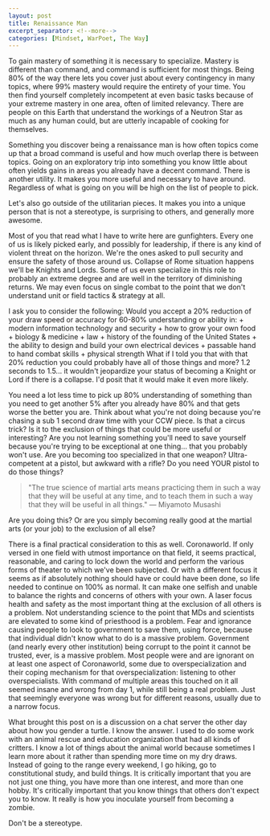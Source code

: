 ```yaml
---
layout: post
title: Renaissance Man
excerpt_separator: <!--more-->
categories: [Mindset, WarPoet, The Way]
---
```

To gain mastery of something it is necessary to specialize. Mastery is different than command, and command is sufficient for most things. Being 80% of the way there lets you cover just about every contingency in many topics, where 99% mastery would require the entirety of your time. You then find yourself completely incompetent at even basic tasks because of your extreme mastery in one area, often of limited relevancy. There are people on this Earth that understand the workings of a Neutron Star as much as any human could, but are utterly incapable of cooking for themselves.

Something you discover being a renaissance man is how often topics come up that a broad command is useful and how much overlap there is between topics. Going on an exploratory trip into something you know little about often yields gains in areas you already have a decent command. There is another utility. It makes you more useful and necessary to have around. Regardless of what is going on you will be high on the list of people to pick.

Let's also go outside of the utilitarian pieces. It makes you into a unique person that is not a stereotype, is surprising to others, and generally more awesome.

<!--more-->

Most of you that read what I have to write here are gunfighters. Every one of us is likely picked early, and possibly for leadership, if there is any kind of violent threat on the horizon. We're the ones asked to pull security and ensure the safety of those around us. Collapse of Rome situation happens we'll be Knights and Lords. Some of us even specialize in this role to probably an extreme degree and are well in the territory of diminishing returns. We may even focus on single combat to the point that we don't understand unit or field tactics & strategy at all.

I ask you to consider the following:
Would you accept a 20% reduction of your draw speed or accuracy for 60-80% understanding or ability in:
	+ modern information technology and security
	+ how to grow your own food
	+ biology & medicine
	+ law
	+ history of the founding of the United States
	+ the ability to design and build your own electrical devices
	+ passable hand to hand combat skills
	+ physical strength
What if I told you that with that 20% reduction you could probably have all of those things and more? 1.2 seconds to 1.5... it wouldn't jeopardize your status of becoming a Knight or Lord if there is a collapse. I'd posit that it would make it even more likely.

You need a lot less time to pick up 80% understanding of something than you need to get another 5% after you already have 80% and that gets worse the better you are. Think about what you're not doing because you're chasing a sub 1 second draw time with your CCW piece. Is that a circus trick? Is it to the exclusion of things that could be more useful or interesting? Are you not learning something you'll need to save yourself because you're trying to be exceptional at one thing... that you probably won't use. Are you becoming too specialized in that one weapon? Ultra-competent at a pistol, but awkward with a rifle? Do you need YOUR pistol to do those things?

> "The true science of martial arts means practicing them in such a way that they will be useful at any time, and to teach them in such a way that they will be useful in all things." — Miyamoto Musashi

Are you doing this? Or are you simply becoming really good at the martial arts (or your job) to the exclusion of all else?

There is a final practical consideration to this as well. Coronaworld. If only versed in one field with utmost importance on that field, it seems practical, reasonable, and caring to lock down the world and perform the various forms of theater to which we've been subjected. Or with a different focus it seems as if absolutely nothing should have or could have been done, so life needed to continue on 100% as normal. It can make one selfish and unable to balance the rights and concerns of others with your own. A laser focus health and safety as the most important thing at the exclusion of all others is a problem. Not understanding science to the point that MDs and scientists are elevated to some kind of priesthood is a problem. Fear and ignorance causing people to look to government to save them, using force, because that individual didn't know what to do is a massive problem. Government (and nearly every other institution) being corrupt to the point it cannot be trusted, ever, is a massive problem. Most people were and are ignorant on at least one aspect of Coronaworld, some due to overspecialization and their coping mechanism for that overspecialization: listening to other overspecialists. With command of multiple areas this touched on it all seemed insane and wrong from day 1, while still being a real problem. Just that seemingly everyone was wrong but for different reasons, usually due to a narrow focus.

What brought this post on is a discussion on a chat server the other day about how you gender a turtle. I know the answer. I used to do some work with an animal rescue and education organization that had all kinds of critters. I know a lot of things about the animal world because sometimes I learn more about it rather than spending more time on my dry draws. Instead of going to the range every weekend, I go hiking, go to constitutional study, and build things. It is critically important that you are not just one thing, you have more than one interest, and more than one hobby. It's critically important that you know things that others don't expect you to know. It really is how you inoculate yourself from becoming a zombie.

Don't be a stereotype.